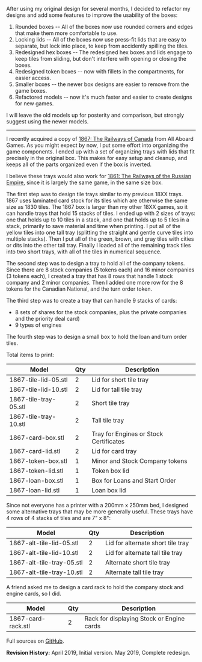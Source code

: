 After using my original design for several months, I decided to refactor my designs and add some features to improve the usability of the boxes:

1. Rounded boxes -- All of the boxes now use rounded corners and edges that make them more comfortable to use.
1. Locking lids -- All of the boxes now use press-fit lids that are easy to separate, but lock into place, to keep from accidently spilling the tiles.
1. Redesigned hex boxes -- The redesigned hex boxes and lids engage to keep tiles from sliding, but don't interfere with opening or closing the boxes.
1. Redesigned token boxes -- now with fillets in the compartments, for easier access.
1. Smaller boxes -- the newer box designs are easier to remove from the game boxes.
1. Refactored models -- now it's much faster and easier to create designs for new games.

I will leave the old models up for posterity and comparison, but strongly suggest using the newer models.

***

I recently acquired a copy of [1867: The Railways of Canada](https://www.boardgamegeek.com/boardgame/227143/1867-railways-canada) from All Aboard Games. As you might expect by now, I put some effort into organizing the game components. I ended up with a set of organizing trays with lids that fit precisely in the original box. This makes for easy setup and cleanup, and keeps all of the parts organized even if the box is inverted.

I believe these trays would also work for [1861: The Railways of the Russian Empire](https://www.boardgamegeek.com/boardgame/23817/1861-railways-russian-empire), since it is largely the same game, in the same size box.

The first step was to design tile trays similar to my previous 18XX trays. 1867 uses laminated card stock for its tiles which are otherwise the same size as 1830 tiles. The 1867 box is larger than my other 18XX games, so it can handle trays that hold 15 stacks of tiles. I ended up with 2 sizes of trays: one that holds up to 10 tiles in a stack, and one that holds up to 5 tiles in a stack, primarily to save material and time when printing. I put all of the yellow tiles into one tall tray (splitting the straight and gentle curve tiles into multiple stacks). Then I put all of the green, brown, and gray tiles with cities or dits into the other tall tray. Finally I loaded all of the remaining track tiles into two short trays, with all of the tiles in numerical sequence.

The second step was to design a tray to hold all of the company tokens. Since there are 8 stock companies (5 tokens each) and 16 minor companies (3 tokens each), I created a tray that has 8 rows that handle 1 stock company and 2 minor companies. Then I added one more row for the 8 tokens for the Canadian National, and the turn order token.

The third step was to create a tray that can handle 9 stacks of cards:

* 8 sets of shares for the stock companies, plus the private companies and the priority deal card)
* 9 types of engines

The fourth step was to design a small box to hold the loan and turn order tiles.

Total items to print:

| Model | Qty | Description |
| ----- | --- | ----------- |
| 1867-tile-lid-05.stl | 2 | Lid for short tile tray |
| 1867-tile-lid-10.stl | 2 | Lid for tall tile tray |
| 1867-tile-tray-05.stl | 2 | Short tile tray |
| 1867-tile-tray-10.stl | 2 | Tall tile tray |
| 1867-card-box.stl | 2 | Tray for Engines or Stock Certificates |
| 1867-card-lid.stl | 2 | Lid for card tray |
| 1867-token-box.stl | 1 | Minor and Stock Company tokens |
| 1867-token-lid.stl | 1 | Token box lid |
| 1867-loan-box.stl | 1 | Box for Loans and Start Order |
| 1867-loan-lid.stl | 1 | Loan box lid |

Since not everyone has a printer with a 200mm x 250mm bed, I designed some alternative trays that may be more generally useful.  These trays have 4 rows of 4 stacks of tiles and are 7" x 8":

| Model | Qty | Description |
| ----- | --- | ----------- |
| 1867-alt-tile-lid-05.stl | 2 | Lid for alternate short tile tray |
| 1867-alt-tile-lid-10.stl | 2 | Lid for alternate tall tile tray |
| 1867-alt-tile-tray-05.stl | 2 | Alternate short tile tray |
| 1867-alt-tile-tray-10.stl | 2 | Alternate tall tile tray |


A friend asked me to design a card rack to hold the company stock and engine cards, so I did.

| Model | Qty | Description |
| ----- | --- | ----------- |
| 1867-card-rack.stl | 2 | Rack for displaying Stock or Engine cards |

Full sources on [GitHub](https://github.com/wcraigtrader/game-parts/tree/master/18XX).

**Revision History:**
April 2019, Initial version.
May 2019, Complete redesign.